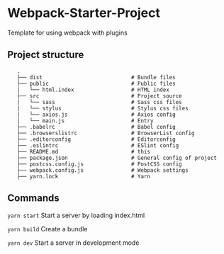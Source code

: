 # Webpack-Starter-Project

Template for using webpack with plugins

## Project structure

 ```
    .
    ├── dist                            # Bundle files
    ├── public                          # Public files
    |   └── html.index                  # HTML index
    ├── src                             # Project source
    |   └── sass                        # Sass css files
    |   └── stylus                      # Stylus css files
    |   └── axios.js                    # Axios config
    |   └── main.js                     # Entry
    ├── .babelrc                        # Babel config
    ├── .browserslistrc                 # BrowserList config
    ├── .editorconfig                   # Editorconfig
    ├── .eslintrc                       # ESlint config
    ├── README.md                       # this
    ├── package.json                    # General config of project
    ├── postcss.config.js               # PostCSS config
    ├── webpack.config.js               # Webpack settings
    ├── yarn.lock                       # Yarn
```

## Commands

`yarn start` Start a server by loading index.html

`yarn build` Create a bundle

`yarn dev` Start a server in development mode
